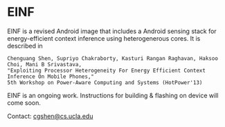 EINF
====

EINF is a revised Android image that includes a Android sensing stack for 
energy-efficient context inference using heterogenerous cores. It is 
described in

    Chenguang Shen, Supriyo Chakraborty, Kasturi Rangan Raghavan, Haksoo Choi, Mani B Srivastava, 
    "Exploiting Processor Heterogeneity For Energy Efficient Context Inference On Mobile Phones," 
    5th Workshop on Power-Aware Computing and Systems (HotPower'13) 

EINF is an ongoing work. Instructions for building & flashing on device will come soon.

Contact: cgshen@cs.ucla.edu
